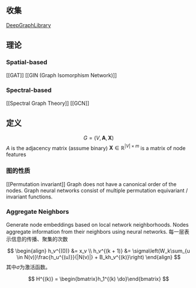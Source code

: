 ## 收集
[DeepGraphLibrary](https://www.dgl.ai/)

## 理论

### Spatial-based
[[GAT]]
[[GIN (Graph Isomorphism Network)]]

### Spectral-based
[[Spectral Graph Theory]]
[[GCN]]

## 定义
$$
G = (V, \mathbf{A}, \mathbf{X})
$$
$A$ is the adjacency matrix (assume binary)
$\mathbf{X} \in \mathbb{R}^{|V|\times m}$ is a matrix of node features

### 图的性质

[[Permutation invariant]]
Graph does not have a canonical order of the nodes.
Graph neural networks consist of multiple permutation equivariant / invariant functions.

### Aggregate Neighbors
Generate node embeddings based on local network neighborhoods.
Nodes aggregate information from their neighbors using neural networks.
每一层表示信息的传播、聚集的次数

$$
\begin{align} 
h_v^{(0)} &= x_v  \\
h_v^{(k + 1)} &= \sigma\left(W_k\sum_{u \in N(v)}\frac{h_u^{(u)}}{|N(v)|} + B_kh_v^{(k)}\right)
\end{align}
$$
其中$\sigma$为激活函数。

$$
H^{(k)} = \begin{bmatrix}h_1^{(k) \do}\end{bmatrix}
$$
